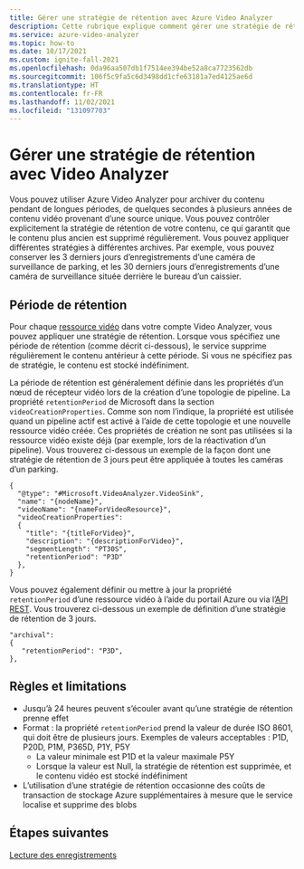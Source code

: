 ```yaml
---
title: Gérer une stratégie de rétention avec Azure Video Analyzer
description: Cette rubrique explique comment gérer une stratégie de rétention avec Azure Video Analyzer.
ms.service: azure-video-analyzer
ms.topic: how-to
ms.date: 10/17/2021
ms.custom: ignite-fall-2021
ms.openlocfilehash: 0da96aa507db1f7514ee394be52a8ca7723562db
ms.sourcegitcommit: 106f5c9fa5c6d3498dd1cfe63181a7ed4125ae6d
ms.translationtype: HT
ms.contentlocale: fr-FR
ms.lasthandoff: 11/02/2021
ms.locfileid: "131097703"
---
```

# <a name="manage-retention-policy-with-video-analyzer"></a>Gérer une stratégie de rétention avec Video Analyzer

Vous pouvez utiliser Azure Video Analyzer pour archiver du contenu pendant de longues périodes, de quelques secondes à plusieurs années de contenu vidéo provenant d’une source unique. Vous pouvez contrôler explicitement la stratégie de rétention de votre contenu, ce qui garantit que le contenu plus ancien est supprimé régulièrement. Vous pouvez appliquer différentes stratégies à différentes archives. Par exemple, vous pouvez conserver les 3 derniers jours d’enregistrements d’une caméra de surveillance de parking, et les 30 derniers jours d’enregistrements d’une caméra de surveillance située derrière le bureau d’un caissier.

## <a name="retention-period"></a>Période de rétention

Pour chaque [ressource vidéo](terminology.md#video) dans votre compte Video Analyzer, vous pouvez appliquer une stratégie de rétention. Lorsque vous spécifiez une période de rétention (comme décrit ci-dessous), le service supprime régulièrement le contenu antérieur à cette période. Si vous ne spécifiez pas de stratégie, le contenu est stocké indéfiniment.

La période de rétention est généralement définie dans les propriétés d’un nœud de récepteur vidéo lors de la création d’une topologie de pipeline. La propriété `retentionPeriod` de Microsoft dans la section `videoCreationProperties`. Comme son nom l’indique, la propriété est utilisée quand un pipeline actif est activé à l’aide de cette topologie et une nouvelle ressource vidéo créée. Ces propriétés de création ne sont pas utilisées si la ressource vidéo existe déjà (par exemple, lors de la réactivation d’un pipeline). Vous trouverez ci-dessous un exemple de la façon dont une stratégie de rétention de 3 jours peut être appliquée à toutes les caméras d’un parking.

```
{
  "@type": "#Microsoft.VideoAnalyzer.VideoSink",
  "name": "{nodeName}",         
  "videoName": "{nameForVideoResource}",
  "videoCreationProperties":
  {
    "title": "{titleForVideo}",
    "description": "{descriptionForVideo}",
    "segmentLength": "PT30S",
    "retentionPeriod": "P3D"
  },
}
```

Vous pouvez également définir ou mettre à jour la propriété `retentionPeriod` d’une ressource vidéo à l’aide du portail Azure ou via l’[API REST](https://github.com/Azure/azure-rest-api-specs/blob/master/specification/videoanalyzer/resource-manager/Microsoft.Media/preview/2021-11-01-preview/Videos.json). Vous trouverez ci-dessous un exemple de définition d’une stratégie de rétention de 3 jours.

```
"archival":
{
   "retentionPeriod": "P3D",
},
```

## <a name="rules-and-limitations"></a>Règles et limitations

* Jusqu’à 24 heures peuvent s’écouler avant qu’une stratégie de rétention prenne effet
* Format : la propriété `retentionPeriod` prend la valeur de durée ISO 8601, qui doit être de plusieurs jours. Exemples de valeurs acceptables : P1D, P20D, P1M, P365D, P1Y, P5Y
    * La valeur minimale est P1D et la valeur maximale P5Y
    * Lorsque la valeur est Null, la stratégie de rétention est supprimée, et le contenu vidéo est stocké indéfiniment
* L’utilisation d’une stratégie de rétention occasionne des coûts de transaction de stockage Azure supplémentaires à mesure que le service localise et supprime des blobs

## <a name="next-steps"></a>Étapes suivantes

[Lecture des enregistrements](playback-recordings-how-to.md)
